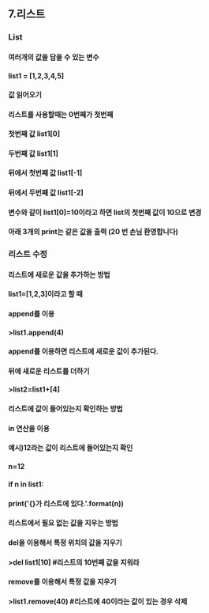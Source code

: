 ## 7.리스트
### List
#### 여러개의 값을 담을 수 있는 변수
#### list1 = [1,2,3,4,5]
#### 값 읽어오기
#### 리스트를 사용할때는 0번째가 첫번째
#### 첫번째 값 list1[0]
#### 두번째 값 list1[1]
#### 뒤에서 첫번째 값 list1[-1]
#### 뒤에서 두번째 값 list1[-2]
#### 변수와 같이 list1[0]=10이라고 하면 list의 첫번째 값이 10으로 변경
#### 아래 3개의 print는 같은 값을 출력 (20 번 손님 환영합니다)
### 리스트 수정
#### 리스트에 새로운 값을 추가하는 방법
#### list1=[1,2,3]이라고 할 때
#### append를 이용
#### >list1.append(4)
#### append를 이용하면 리스트에 새로운 값이 추가된다.
#### 뒤에 새로운 리스트를 더하기
#### >list2=list1+[4]
#### 리스트에 값이 들어있는지 확인하는 방법
#### in 연산을 이용
#### 예시)12라는 값이 리스트에 들어있는지 확인
#### n=12
#### if n in list1:
####    print('{}가 리스트에 있다.'.format(n))
#### 리스트에서 필요 없는 값을 지우는 방법
#### del을 이용해서 특정 위치의 값을 지우기
#### >del list1[10] #리스트의 10번째 값을 지워라
#### remove를 이용해서 특정 값을 지우기
#### >list1.remove(40) #리스트에 40이라는 값이 있는 경우 삭제


